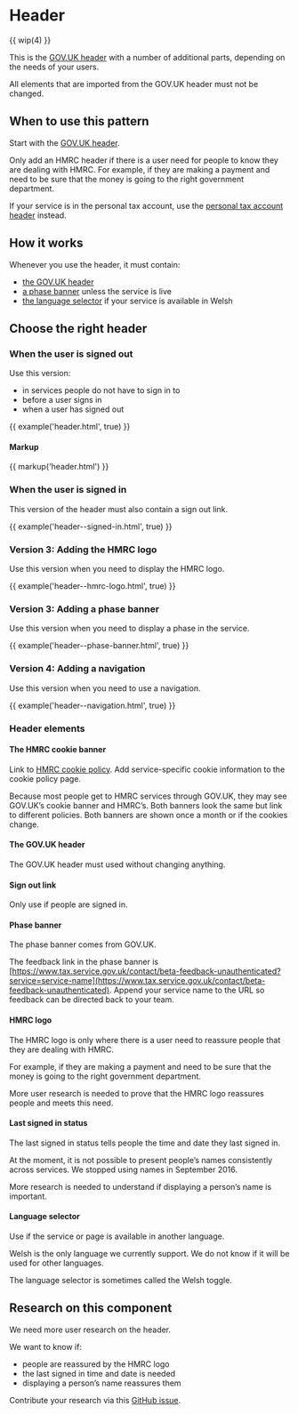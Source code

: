 # Header

{{ wip(4) }}

This is the [GOV.UK header](https://www.gov.uk/service-manual/design/add-the-govuk-header-and-footer) with a number of additional parts, depending on the needs of your users.

All elements that are imported from the GOV.UK header must not be changed.

## When to use this pattern

Start with the [GOV.UK header](https://www.gov.uk/service-manual/design/add-the-govuk-header-and-footer).

Only add an HMRC header if there is a user need for people to know they are dealing with HMRC. For example, if they are making a payment and need to be sure that the money is going to the right government department.

If your service is in the personal tax account, use the [personal tax account header](/components/account-header/index.html) instead.

## How it works

Whenever you use the header, it must contain:

- [the GOV.UK header](#the-gov.uk-header)
- [a phase banner](#phase-banner) unless the service is live
- [the language selector](#language-selector) if your service is available in Welsh

## Choose the right header

### When the user is signed out

Use this version:

- in services people do not have to sign in to
- before a user signs in
- when a user has signed out

{{ example('header.html', true) }}

#### Markup

{{ markup('header.html') }}

### When the user is signed in

This version of the header must also contain a sign out link.

{{ example('header--signed-in.html', true) }}

### Version 3: Adding the HMRC logo

Use this version when you need to display the HMRC logo.

{{ example('header--hmrc-logo.html', true) }}


### Version 3: Adding a phase banner

Use this version when you need to display a phase in the service.

{{ example('header--phase-banner.html', true) }}


### Version 4: Adding a navigation

Use this version when you need to use a navigation.

{{ example('header--navigation.html', true) }}

### Header elements

#### The HMRC cookie banner

Link to [HMRC cookie policy](https://www.tax.service.gov.uk/help/cookies). Add service-specific cookie information to the cookie policy page.

Because most people get to HMRC services through GOV.UK, they may see GOV.UK’s cookie banner and HMRC’s. Both banners look the same but link to different policies. Both banners are shown once a month or if the cookies change.

#### The GOV.UK header

The GOV.UK header must used without changing anything.

#### Sign out link

Only use if people are signed in.

#### Phase banner

The phase banner comes from GOV.UK.

The feedback link in the phase banner is [https://www.tax.service.gov.uk/contact/beta-feedback-unauthenticated?service=service-name](https://www.tax.service.gov.uk/contact/beta-feedback-unauthenticated). Append your service name to the URL so feedback can be directed back to your team.

#### HMRC logo

The HMRC logo is only where there is a user need to reassure people that they are dealing with HMRC.

For example, if they are making a payment and need to be sure that the money is going to the right government department.

More user research is needed to prove that the HMRC logo reassures people and meets this need.

#### Last signed in status

The last signed in status tells people the time and date they last signed in.

At the moment, it is not possible to present people’s names consistently across services. We stopped using names in September 2016.

More research is needed to understand if displaying a person’s name is important.

#### Language selector

Use if the service or page is available in another language.

Welsh is the only language we currently support. We do not know if it will be used for other languages.

The language selector is sometimes called the Welsh toggle.

## Research on this component

We need more user research on the header.

We want to know if:

- people are reassured by the HMRC logo
- the last signed in time and date is needed
- displaying a person’s name reassures them

Contribute your research via this [GitHub issue](https://github.com/hmrc/design-patterns/issues/4).
